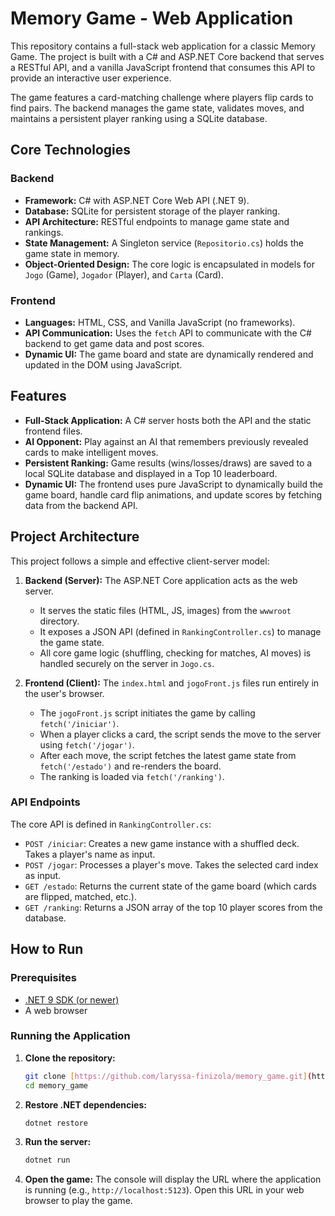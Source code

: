# Memory Game - Web Application

This repository contains a full-stack web application for a classic Memory Game. The project is built with a C# and ASP.NET Core backend that serves a RESTful API, and a vanilla JavaScript frontend that consumes this API to provide an interactive user experience.

The game features a card-matching challenge where players flip cards to find pairs. The backend manages the game state, validates moves, and maintains a persistent player ranking using a SQLite database.

## Core Technologies

### Backend
* **Framework:** C# with ASP.NET Core Web API (.NET 9).
* **Database:** SQLite for persistent storage of the player ranking.
* **API Architecture:** RESTful endpoints to manage game state and rankings.
* **State Management:** A Singleton service (`Repositorio.cs`) holds the game state in memory.
* **Object-Oriented Design:** The core logic is encapsulated in models for `Jogo` (Game), `Jogador` (Player), and `Carta` (Card).

### Frontend
* **Languages:** HTML, CSS, and Vanilla JavaScript (no frameworks).
* **API Communication:** Uses the `fetch` API to communicate with the C# backend to get game data and post scores.
* **Dynamic UI:** The game board and state are dynamically rendered and updated in the DOM using JavaScript.

## Features

* **Full-Stack Application:** A C# server hosts both the API and the static frontend files.
* **AI Opponent:** Play against an AI that remembers previously revealed cards to make intelligent moves.
* **Persistent Ranking:** Game results (wins/losses/draws) are saved to a local SQLite database and displayed in a Top 10 leaderboard.
* **Dynamic UI:** The frontend uses pure JavaScript to dynamically build the game board, handle card flip animations, and update scores by fetching data from the backend API.

## Project Architecture

This project follows a simple and effective client-server model:

1.  **Backend (Server):** The ASP.NET Core application acts as the web server.
    * It serves the static files (HTML, JS, images) from the `wwwroot` directory.
    * It exposes a JSON API (defined in `RankingController.cs`) to manage the game state.
    * All core game logic (shuffling, checking for matches, AI moves) is handled securely on the server in `Jogo.cs`.

2.  **Frontend (Client):** The `index.html` and `jogoFront.js` files run entirely in the user's browser.
    * The `jogoFront.js` script initiates the game by calling `fetch('/iniciar')`.
    * When a player clicks a card, the script sends the move to the server using `fetch('/jogar')`.
    * After each move, the script fetches the latest game state from `fetch('/estado')` and re-renders the board.
    * The ranking is loaded via `fetch('/ranking')`.

### API Endpoints

The core API is defined in `RankingController.cs`:

* `POST /iniciar`: Creates a new game instance with a shuffled deck. Takes a player's name as input.
* `POST /jogar`: Processes a player's move. Takes the selected card index as input.
* `GET /estado`: Returns the current state of the game board (which cards are flipped, matched, etc.).
* `GET /ranking`: Returns a JSON array of the top 10 player scores from the database.

## How to Run

### Prerequisites

* [.NET 9 SDK (or newer)](https://dotnet.microsoft.com/download)
* A web browser

### Running the Application

1.  **Clone the repository:**
    ```bash
    git clone [https://github.com/laryssa-finizola/memory_game.git](https://github.com/laryssa-finizola/memory_game.git)
    cd memory_game
    ```

2.  **Restore .NET dependencies:**
    ```bash
    dotnet restore
    ```

3.  **Run the server:**
    ```bash
    dotnet run
    ```

4.  **Open the game:**
    The console will display the URL where the application is running (e.g., `http://localhost:5123`). Open this URL in your web browser to play the game.
